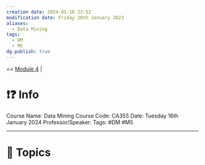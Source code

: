 ```yaml
---
creation date: 2024-01-16 23:52
modification date: Friday 20th January 2023
aliases:
  - Data Mining
tags:
  - DM
  - M5
dg-publish: true
---
```


<< [Module 4](Sem_6/Data_Mining/Notes/Module_4.md)  | 

# ❗❓ Info
Course Name: Data Mining
Course Code: CA355
Date: Tuesday 16th January 2024
Professor/Speaker: 
Tags: #DM #M5

---
# 📃 Topics
